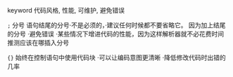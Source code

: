 keyword
    代码风格, 性能, 可维护, 避免错误



`;` 分号 语句结尾的分号·不是必须的，·建议任何时候都不要省略它。
 因为加上结尾的分号
 ·避免错误
 ·某些情况下增进代码的性能，因为这样解析器就不必花费时间推测应该在哪插入分号

 `{}` 始终在控制语句中使用代码块
 ·可以让编码意图更清晰
 ·降低修改代码时出错的几率